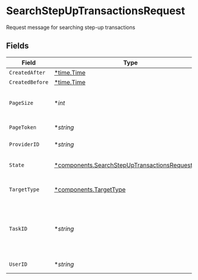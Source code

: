 # SearchStepUpTransactionsRequest

Request message for searching step-up transactions


## Fields

| Field                                                                                                               | Type                                                                                                                | Required                                                                                                            | Description                                                                                                         |
| ------------------------------------------------------------------------------------------------------------------- | ------------------------------------------------------------------------------------------------------------------- | ------------------------------------------------------------------------------------------------------------------- | ------------------------------------------------------------------------------------------------------------------- |
| `CreatedAfter`                                                                                                      | [*time.Time](https://pkg.go.dev/time#Time)                                                                          | :heavy_minus_sign:                                                                                                  | N/A                                                                                                                 |
| `CreatedBefore`                                                                                                     | [*time.Time](https://pkg.go.dev/time#Time)                                                                          | :heavy_minus_sign:                                                                                                  | N/A                                                                                                                 |
| `PageSize`                                                                                                          | **int*                                                                                                              | :heavy_minus_sign:                                                                                                  | Maximum number of results to return                                                                                 |
| `PageToken`                                                                                                         | **string*                                                                                                           | :heavy_minus_sign:                                                                                                  | Token for pagination                                                                                                |
| `ProviderID`                                                                                                        | **string*                                                                                                           | :heavy_minus_sign:                                                                                                  | Filter by provider ID                                                                                               |
| `State`                                                                                                             | [*components.SearchStepUpTransactionsRequestState](../../models/components/searchstepuptransactionsrequeststate.md) | :heavy_minus_sign:                                                                                                  | Filter by transaction state                                                                                         |
| `TargetType`                                                                                                        | [*components.TargetType](../../models/components/targettype.md)                                                     | :heavy_minus_sign:                                                                                                  | The targetType field.                                                                                               |
| `TaskID`                                                                                                            | **string*                                                                                                           | :heavy_minus_sign:                                                                                                  | Filter by task ID (only applicable if target_type is TICKET)                                                        |
| `UserID`                                                                                                            | **string*                                                                                                           | :heavy_minus_sign:                                                                                                  | Filter by user ID                                                                                                   |